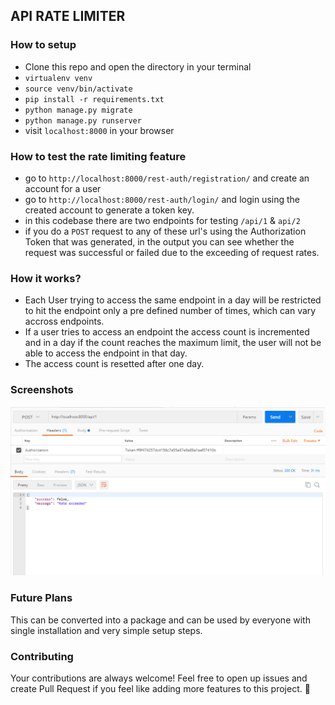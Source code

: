 ## API RATE LIMITER

### How to setup
- Clone this repo and open the directory in your terminal
- `virtualenv venv`
- `source venv/bin/activate`
- `pip install -r requirements.txt`
- `python manage.py migrate`
- `python manage.py runserver`
- visit `localhost:8000` in your browser

### How to test the rate limiting feature
- go to `http://localhost:8000/rest-auth/registration/` and create an account for a user
- go to `http://localhost:8000/rest-auth/login/` and login using the created account to generate a token key.
- in this codebase there are two endpoints for testing `/api/1` & `api/2`
- if you do a `POST` request to any of these url's using the Authorization Token that was generated, in the output you can see whether the request was successful or failed due to the exceeding of request rates.

### How it works?
- Each User trying to access the same endpoint in a day will be restricted to hit the endpoint only a pre defined number of times, which can vary accross endpoints.
- If a user tries to access an endpoint the access count is incremented and in a day if the count reaches the maximum limit, the user will not be able to access the endpoint in that day.
- The access count is resetted after one day.

### Screenshots
<p align="center"> 
<img src="https://github.com/aswinzz/API-Rate-Limiter/blob/master/ss.png" />
</p>

### Future Plans
This can be converted into a package and can be used by everyone with single installation and very simple setup steps.


### Contributing
Your contributions are always welcome! Feel free to open up issues and create Pull Request if you feel like adding more features to this project. 🎉
